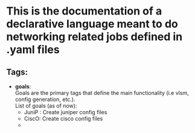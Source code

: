 # This is the documentation of a declarative language meant to do networking related jobs defined in .yaml files

## Tags:
- **goals**:<br>
Goals are the primary tags that define the main functionality (i.e vlsm, config generation, etc.).<br>
List of goals (as of now):
    - JuniP : Create juniper config files
    - CiscO: Create cisco config files
    - 